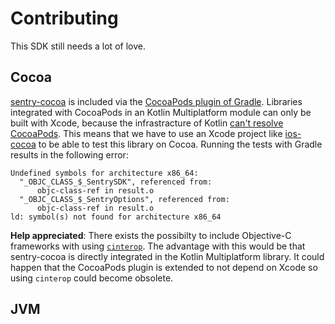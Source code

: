 # Contributing

This SDK still needs a lot of love.

## Cocoa

[sentry-cocoa](https://github.com/getsentry/sentry-cocoa) is included via the [CocoaPods plugin of Gradle](https://kotlinlang.org/docs/reference/native/cocoapods.html).
Libraries integrated with CocoaPods in an Kotlin Multiplatform module can only be built with Xcode, because the infrastracture of Kotlin [can't resolve CocoaPods](https://kotlinlang.org/docs/reference/native/cocoapods.html#current-limitations).
This means that we have to use an Xcode project like [ios-cocoa](./Samples/ios-cocoa) to be able to test this library on Cocoa.
Running the tests with Gradle results in the following error:

```
Undefined symbols for architecture x86_64:
  "_OBJC_CLASS_$_SentrySDK", referenced from:
      objc-class-ref in result.o
  "_OBJC_CLASS_$_SentryOptions", referenced from:
      objc-class-ref in result.o
ld: symbol(s) not found for architecture x86_64
```

**Help appreciated**: There exists the possibilty to include Objective-C frameworks with using [`cinterop`](https://kotlinlang.org/docs/reference/native/gradle_plugin.html#using-cinterop).
The advantage with this would be that sentry-cocoa is directly integrated in
the Kotlin Multiplatform library. It could happen that the CocoaPods plugin is extended to not depend on Xcode so using `cinterop` could become obsolete.

## JVM
